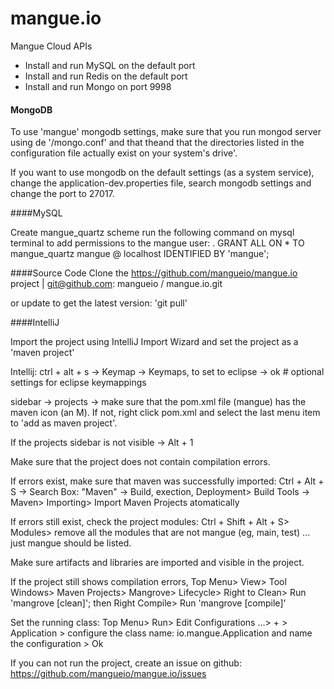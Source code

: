 # mangue.io
Mangue Cloud APIs

- Install and run MySQL on the default port
- Install and run Redis on the default port
- Install and run Mongo on port 9998

#### MongoDB

To use 'mangue' mongodb settings, make sure that you run mongod server using de '/mongo.conf' and that theand that the directories listed in the configuration file actually exist on your system's drive'.

If you want to use mongodb on the default settings (as a system service), change the application-dev.properties file, search mongodb settings and change the port to 27017.

####MySQL

Create mangue_quartz scheme
run the following command on mysql terminal to add permissions to the mangue user:
. GRANT ALL ON * TO mangue_quartz mangue @ localhost IDENTIFIED BY 'mangue';

####Source Code
Clone the https://github.com/mangueio/mangue.io project | git@github.com: mangueio / mangue.io.git

or update to get the latest version: 'git pull'

####IntelliJ

Import the project using IntelliJ Import Wizard and set the project as a 'maven project'

Intellij: ctrl + alt + s -> Keymap -> Keymaps, to set to eclipse -> ok # optional settings for eclipse keymappings

sidebar -> projects -> make sure that the pom.xml file (mangue) has the maven icon (an M). If not, right click pom.xml and select the last menu item to 'add as maven project'.

If the projects sidebar is not visible -> Alt + 1

Make sure that the project does not contain compilation errors.

If errors exist, make sure that maven was successfully imported:
Ctrl + Alt + S -> Search Box: "Maven" -> Build, exection, Deployment> Build Tools -> Maven> Importing> Import Maven Projects atomatically

If errors still exist, check the project modules:
Ctrl + Shift + Alt + S> Modules> remove all the modules that are not mangue (eg, main, test) ... just mangue should be listed.

Make sure artifacts and libraries are imported and visible in the project.

If the project still shows compilation errors, Top Menu> View> Tool Windows> Maven Projects> Mangrove> Lifecycle> Right to Clean> Run 'mangrove [clean]'; then Right Compile> Run 'mangrove [compile]'

Set the running class:
Top Menu> Run> Edit Configurations ...> + > Application > configure the class name: io.mangue.Application and name the configuration > Ok

If you can not run the project, create an issue on github:
https://github.com/mangueio/mangue.io/issues
